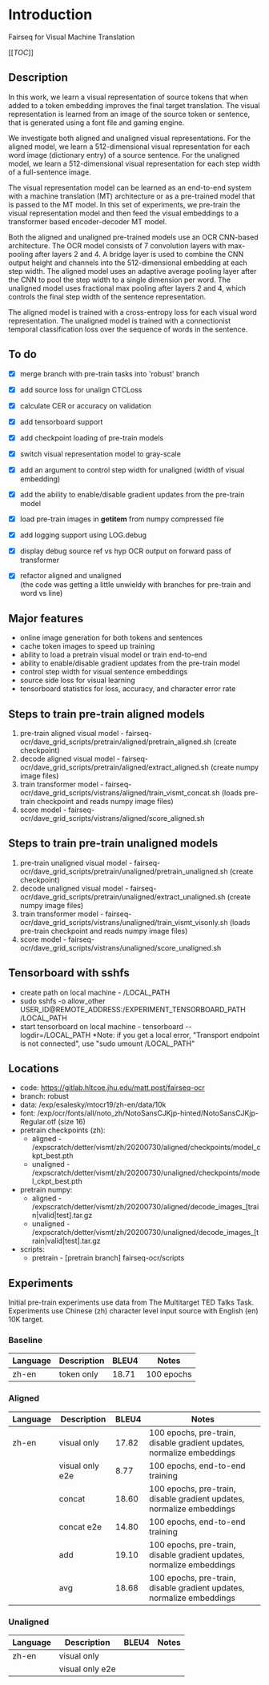
# Introduction

Fairseq for Visual Machine Translation

[[_TOC_]]
 
  
## Description  
In this work, we learn a visual representation of source tokens that when added to a token embedding improves the final target translation. The visual representation is learned from an image of the source token or sentence, that is generated using a font file and gaming engine.  

We investigate both aligned and unaligned visual representations. For the aligned model, we learn a 512-dimensional visual representation for each word image (dictionary entry) of a source sentence. For the unaligned model, we learn a 512-dimensional visual representation for each step width of a full-sentence image.  

The visual representation model can be learned as an end-to-end system with a machine translation (MT) architecture or as a pre-trained model that is passed to the MT model. In this set of experiments, we pre-train the visual representation model and then feed the visual embeddings to a transformer based encoder-decoder MT model. 

Both the aligned and unaligned pre-trained models use an OCR CNN-based architecture. The OCR model consists of 7 convolution layers with max-pooling after layers 2 and 4. A bridge layer is used to combine the CNN output height and channels into the 512-dimensional embedding at each step width. The aligned model uses an adaptive average pooling layer after the CNN to pool the step width to a single dimension per word. The unaligned model uses fractional max pooling after layers 2 and 4, which controls the final step width of the sentence representation.  

The aligned model is trained with a cross-entropy loss for each visual word representation. The unaligned model is trained with a connectionist temporal classification loss over the sequence of words in the sentence. 

## To do  
- [x] merge branch with pre-train tasks into 'robust' branch
- [x] add source loss for unalign CTCLoss  
- [x] calculate CER or accuracy on validation  
- [x] add tensorboard support
- [x] add checkpoint loading of pre-train models  
- [x] switch visual representation model to gray-scale
- [x] add an argument to control step width for unaligned (width of visual embedding)
- [x] add the ability to enable/disable gradient updates from the pre-train model
- [x] load pre-train images in __getitem__ from numpy compressed file  
- [x] add logging support using LOG.debug
- [x] display debug source ref vs hyp OCR output on forward pass of transformer
- [x] refactor aligned and unaligned  
  (the code was getting a little unwieldy with branches for pre-train and word vs line)  
  

## Major features
- online image generation for both tokens and sentences
- cache token images to speed up training
- ability to load a pretrain visual model or train end-to-end
- ability to enable/disable gradient updates from the pre-train model
- control step width for visual sentence embeddings
- source side loss for visual learning
- tensorboard statistics for loss, accuracy, and character error rate

## Steps to train pre-train aligned models
1. pre-train aligned visual model - fairseq-ocr/dave_grid_scripts/pretrain/aligned/pretrain_aligned.sh (create checkpoint)
2. decode aligned visual model - fairseq-ocr/dave_grid_scripts/pretrain/aligned/extract_aligned.sh (create numpy image files)  
3. train transformer model - fairseq-ocr/dave_grid_scripts/vistrans/aligned/train_vismt_concat.sh (loads pre-train checkpoint and reads numpy image files)
4. score model - fairseq-ocr/dave_grid_scripts/vistrans/aligned/score_aligned.sh


## Steps to train pre-train unaligned models
1. pre-train unaligned visual model - fairseq-ocr/dave_grid_scripts/pretrain/unaligned/pretrain_unaligned.sh (create checkpoint)
2. decode unaligned visual model - fairseq-ocr/dave_grid_scripts/pretrain/unaligned/extract_unaligned.sh (create numpy image files)  
3. train transformer model - fairseq-ocr/dave_grid_scripts/vistrans/unaligned/train_vismt_visonly.sh (loads pre-train checkpoint and reads numpy image files)
4. score model - fairseq-ocr/dave_grid_scripts/vistrans/unaligned/score_unaligned.sh


## Tensorboard with sshfs
- create path on local machine - /LOCAL_PATH
- sudo sshfs -o allow_other USER_ID@REMOTE_ADDRESS:/EXPERIMENT_TENSORBOARD_PATH /LOCAL_PATH
- start tensorboard on local machine - tensorboard --logdir=/LOCAL_PATH
*Note: if you get a local error, "Transport endpoint is not connected", use "sudo umount /LOCAL_PATH"

## Locations      
- code: https://gitlab.hltcoe.jhu.edu/matt.post/fairseq-ocr  
- branch: robust  
- data: /exp/esalesky/mtocr19/zh-en/data/10k   
- font: /exp/ocr/fonts/all/noto_zh/NotoSansCJKjp-hinted/NotoSansCJKjp-Regular.otf (size 16)  
- pretrain checkpoints (zh):   
  - aligned - /expscratch/detter/vismt/zh/20200730/aligned/checkpoints/model_ckpt_best.pth
  - unaligned - /expscratch/detter/vismt/zh/20200730/unaligned/checkpoints/model_ckpt_best.pth 
- pretrain numpy:  
  - aligned - /expscratch/detter/vismt/zh/20200730/aligned/decode_images_[train|valid|test].tar.gz
  - unaligned - /expscratch/detter/vismt/zh/20200730/unaligned/decode_images_[train|valid|test].tar.gz
- scripts:  
  - pretrain - [pretrain branch] fairseq-ocr/scripts
    
## Experiments   
Initial pre-train experiments use data from The Multitarget TED Talks Task.  
Experiments use Chinese (zh) character level input source with English (en) 10K target.

### Baseline

| Language | Description       | BLEU4 | Notes                                                                  |
| -------- | ----------------- |-------|------------------------------------------------------------------------|
| zh-en    | token only        | 18.71 | 100 epochs                                                             |

### Aligned

| Language | Description       | BLEU4 | Notes                                                                  |
| -------- | ----------------- |-------|------------------------------------------------------------------------|
| zh-en    | visual only       | 17.82 | 100 epochs, pre-train, disable gradient updates, normalize embeddings |
|          | visual only e2e   |  8.77 | 100 epochs, end-to-end training                                        |
|          | concat            | 18.60 | 100 epochs, pre-train, disable gradient updates, normalize embeddings |
|          | concat e2e        | 14.80 | 100 epochs, end-to-end training                                        |
|          | add               | 19.10 | 100 epochs, pre-train, disable gradient updates, normalize embeddings |
|          | avg               | 18.68 | 100 epochs, pre-train, disable gradient updates, normalize embeddings |

### Unaligned   
  
| Language | Description       | BLEU4 | Notes                                                                  |
| -------- | ----------------- |-------|------------------------------------------------------------------------|
| zh-en    | visual only       |       |                                                                        |
|          | visual only e2e   |       |                                                                        |

  
